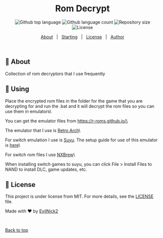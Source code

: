 <h1 align="center">Rom Decrypt</h1>

<p align="center">
  <img alt="Github top language" src="https://img.shields.io/github/languages/top/EvilNick2/rom-decrypt?color=56BEB8">

  <img alt="Github language count" src="https://img.shields.io/github/languages/count/EvilNick2/rom-decrypt?color=56BEB8">

  <img alt="Repository size" src="https://img.shields.io/github/repo-size/EvilNick2/rom-decrypt?color=56BEB8">

  <img alt="License" src="https://img.shields.io/github/license/EvilNick2/rom-decrypt?color=56BEB8">
</p>

<p align="center">
  <a href="#dart-about">About</a> &#xa0; | &#xa0; 
  <a href="#checkered_flag-using">Starting</a> &#xa0; | &#xa0;
  <a href="#memo-license">License</a> &#xa0; | &#xa0;
  <a href="https://github.com/EvilNick2" target="_blank">Author</a>
</p>

<br>

## :dart: About ##

Collection of rom decryptors that I use frequently

## :checkered_flag: Using ##

Place the encrypted rom files in the folder for the game that you are decrypting for and run the .bat and it will decrypt the rom files so you can use them in emulators\

You can get the emulator files from https://r-roms.github.io/\

The emulator that I use is [Retro Arch](https://www.retroarch.com/)\

For switch emulation I use is [Suyu](https://suyu.dev/). The setup guide for use of this emulator is [here](https://suyuemulator.com/setup/)\

For switch rom files I use [NXBrew](https://nxbrew.net/)\

When installing switch games to suyu, you can click File > Install Files to NAND to install DLC, game updates, etc. 

## :memo: License ##

This project is under license from MIT. For more details, see the [LICENSE](LICENSE.md) file.


Made with :heart: by <a href="https://github.com/EvilNick2" target="_blank">EvilNick2</a>

&#xa0;

<a href="#top">Back to top</a>
